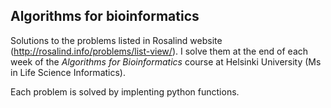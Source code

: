 ## Algorithms for bioinformatics

Solutions to the problems listed in Rosalind website (http://rosalind.info/problems/list-view/). I solve them at the end of each week of the *Algorithms for Bioinformatics* course at Helsinki University (Ms in Life Science Informatics).

Each problem is solved by implenting python functions.
